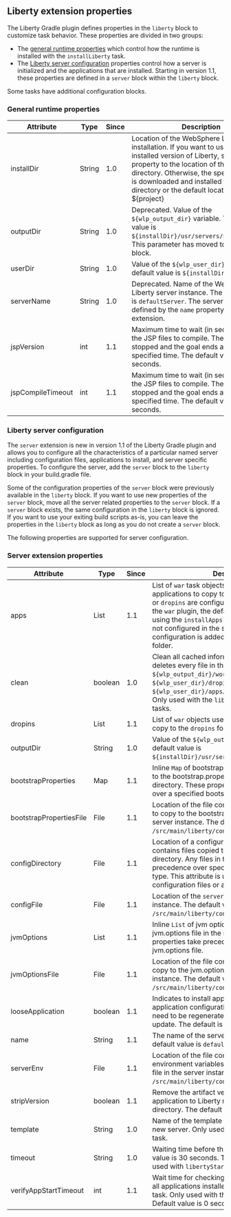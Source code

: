 ## Liberty extension properties
The Liberty Gradle plugin defines properties in the `liberty` block to customize task behavior.
These properties are divided in two groups:
* The [general runtime properties](#general-runtime-properties) which control how the runtime is installed with the `installLiberty` task.
* The [Liberty server configuration](#liberty-server-configuration) properties control how a server is initialized and the applications that are installed. Starting in version 1.1, these properties are defined in a `server` block within the `liberty` block.

Some tasks have additional configuration blocks.

### General runtime properties

| Attribute | Type | Since | Description | Required |
| --------- | ---- | ----- | ----------- | ---------|
| installDir | String | 1.0 | Location of the WebSphere Liberty server installation. If you want to use a pre-installed version of Liberty, set this property to the location of the Liberty `wlp` directory. Otherwise, the specified version is downloaded and installed to this directory or the default location of ${project} | No |
| outputDir | String | 1.0 | Deprecated. Value of the `${wlp_output_dir}` variable. The default value is `${installDir}/usr/servers/${serverName}`. This parameter has moved to the `server` block. | No |
| userDir | String | 1.0 | Value of the `${wlp_user_dir}` variable. The default value is `${installDir}/usr/`. | No |
| serverName | String | 1.0 | Deprecated. Name of the WebSphere Liberty server instance. The default value is `defaultServer`. The server name is now defined by the `name` property in the `server` extension. | No |
| jspVersion | int | 1.1 | Maximum time to wait (in seconds) for all the JSP files to compile. The server is stopped and the goal ends after this specified time. The default value is 30 seconds. | No |
| jspCompileTimeout | int | 1.1 | Maximum time to wait (in seconds) for all the JSP files to compile. The server is stopped and the goal ends after this specified time. The default value is 30 seconds. | No |


### Liberty server configuration

The `server` extension is new in version 1.1 of the Liberty Gradle plugin and allows you to configure all the characteristics of a particular named server including configuration files, applications to install, and server specific properties. To configure the server, add the `server` block to the `liberty` block in your build.gradle file.

Some of the configuration properties of the `server` block were previously available in the `liberty` block. If you want to use new properties of the `server` block, move all the server related properties to the `server` block. If a `server` block exists, the same configuration in the `liberty` block is ignored. If you want to use your exiting build scripts as-is, you can leave the properties in the `liberty` block as long as you do not create a `server` block.

The following properties are supported for server configuration.

### Server extension properties

| Attribute | Type  | Since | Description | Required |
| --------- | ----- | ----- | ----------- | -------- |
| apps | List | 1.1 | List of `war` task objects used to create applications to copy to the `apps` folder. If no `apps` or `dropins` are configured and this project applys the `war` plugin, the default application is installed using the `installApps` task. If the application is not configured in the server.xml file, application configuration is added to the `configDropins` folder. | No |
| clean | boolean | 1.0 | Clean all cached information on server start up. It deletes every file in the `${wlp_output_dir}/logs`, `${wlp_output_dir}/workarea`, `${wlp_user_dir}/dropins` or `${wlp_user_dir}/apps`. The default value is `false`. Only used with the `libertyStart` and `libertyRun` tasks. | No |
| dropins | List | 1.1 | List of `war` objects used to create applications to copy to the `dropins` folder. | No |
| outputDir | String | 1.0 | Value of the `${wlp_output_dir}` variable. The default value is `${installDir}/usr/servers/${serverName}`. | No |
| bootstrapProperties| Map | 1.1 | Inline `Map` of bootstrap properties that is written to the bootstrap.properties file in the server directory. These properties take precedence over a specified bootstrap.properties file.| No|
| bootstrapPropertiesFile| File | 1.1 | Location of the file containing server properties to copy to the bootstrap.properties file in the server instance. The default value is `/src/main/liberty/config/bootstrap.properties`.| No |
| configDirectory| File | 1.1 | Location of a configuration directory that contains files copied to the server configuration directory. Any files in this directory take precedence over specified files of the same type. This attribute is useful for copying included configuration files or a set of configuration files. | No|
| configFile| File | 1.1 | Location of the `server.xml` file used by the server instance. The default value is `/src/main/liberty/config/server.xml`. After the | No|
| jvmOptions| List | 1.1 | Inline `List` of jvm options that is written to the jvm.options file in the server directory. These properties take precedence over a specified jvm.options file.| No|
| jvmOptionsFile| File | 1.1 | Location of the file containing JVM options to copy to the jvm.options file in the server instance. The default value is `/src/main/liberty/config/jvm.options`.| No|
| looseApplication | boolean | 1.1 | Indicates to install application using loose application configuration so that war files do not need to be regenerated for every application update. The default is `true`. | No |
| name | String | 1.1 | The name of the server instance to create. The default value is `defaultServer`. | No |
| serverEnv| File | 1.1 | Location of the file containing server environment variables to copy to the server.env file in the server instance. The default value is `/src/main/liberty/config/server.env`.| No |
| stripVersion | boolean | 1.1 | Remove the artifact version when copying the application to Liberty runtime's application directory. The default value is false.  | No |
| template | String | 1.0 | Name of the template to use when creating a new server. Only used with the `libertyCreate` task. | No |
| timeout | String | 1.0 | Waiting time before the server starts. The default value is 30 seconds. The unit is seconds. Only used with `libertyStart` and `deploy` tasks. | No |
| verifyAppStartTimeout | int | 1.1 | Wait time for checking message logs for start of all applications installed with the `installApps` task. Only used with the `libertyStart` task. Default value is 0 seconds with no verification. | No |
